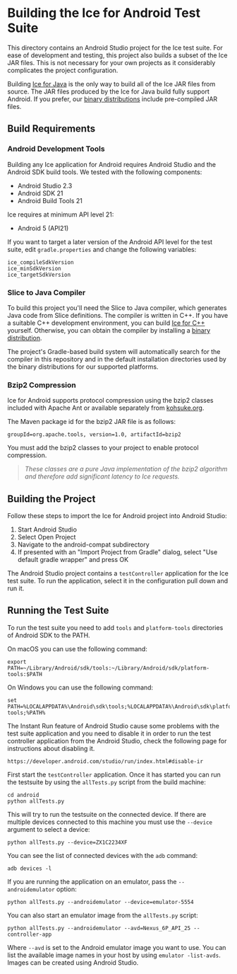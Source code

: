 # Building the Ice for Android Test Suite

This directory contains an Android Studio project for the Ice test suite. For
ease of development and testing, this project also builds a subset of the Ice
JAR files. This is not necessary for your own projects as it considerably
complicates the project configuration.

Building [Ice for Java](../java/BuildInstructions.md) is the only way to build
all of the Ice JAR files from source. The JAR files produced by the Ice for Java
build fully support Android. If you prefer, our [binary distributions][1]
include pre-compiled JAR files.

## Build Requirements

### Android Development Tools

Building any Ice application for Android requires Android Studio and the Android
SDK build tools. We tested with the following components:

- Android Studio 2.3
- Android SDK 21
- Android Build Tools 21

Ice requires at minimum API level 21:

- Android 5 (API21)

If you want to target a later version of the Android API level for the test
suite, edit `gradle.properties` and change the following variables:

    ice_compileSdkVersion
    ice_minSdkVersion
    ice_targetSdkVersion

### Slice to Java Compiler

To build this project you'll need the Slice to Java compiler, which generates
Java code from Slice definitions. The compiler is written in C++. If you have
a suitable C++ development environment, you can build [Ice for C++](../cpp)
yourself. Otherwise, you can obtain the compiler by installing a
[binary distribution][1].

The project's Gradle-based build system will automatically search for the
compiler in this repository and in the default installation directories used
by the binary distributions for our supported platforms.

### Bzip2 Compression

Ice for Android supports protocol compression using the bzip2 classes included
with Apache Ant or available separately from [kohsuke.org]().

The Maven package id for the bzip2 JAR file is as follows:

    groupId=org.apache.tools, version=1.0, artifactId=bzip2

You must add the bzip2 classes to your project to enable protocol compression.

> *These classes are a pure Java implementation of the bzip2 algorithm and
therefore add significant latency to Ice requests.*

## Building the Project

Follow these steps to import the Ice for Android project into Android Studio:

1. Start Android Studio
2. Select Open Project
3. Navigate to the android-compat subdirectory
4. If presented with an "Import Project from Gradle" dialog, select
   "Use default gradle wrapper" and press OK

The Android Studio project contains a `testController` application for the Ice test
suite. To run the application, select it in the configuration pull down and run
it. 

## Running the Test Suite

To run the test suite you need to add `tools` and `platform-tools` directories
of Android SDK to the PATH.

  On macOS you can use the following command:

    export PATH=~/Library/Android/sdk/tools:~/Library/Android/sdk/platform-tools:$PATH

  On Windows you can use the following command:

    set PATH=%LOCALAPPDATA%\Android\sdk\tools;%LOCALAPPDATA%\Android\sdk\platform-tools;%PATH%

The Instant Run feature of Android Studio cause some problems with the test suite
application and you need to disable it in order to run the test controller application
from the Android Studio, check the following page for instructions about disabling it.

    https://developer.android.com/studio/run/index.html#disable-ir

First start the `testController` application. Once it has started you can run
the testsuite by using the `allTests.py` script from the build machine:

    cd android
    python allTests.py

This will try to run the testsuite on the connected device. If there are multiple
devices connected to this machine you must use the `--device` argument to select
a device:

    python allTests.py --device=ZX1C2234XF

You can see the list of connected devices with the `adb` command:

    adb devices -l

If you are running the application on an emulator, pass the `--androidemulator` option:

    python allTests.py --androidemulator --device=emulator-5554

You can also start an emulator image from the `allTests.py` script:

    python allTests.py --androidemulator --avd=Nexus_6P_API_25 --controller-app

Where `--avd` is set to the Android emulator image you want to use. You can list
the available image names in your host by using `emulator -list-avds`. Images
can be created using Android Studio.

[1]: https://zeroc.com/download.html

